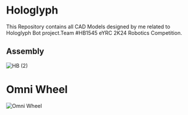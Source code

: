 # Hologlyph
This Repository contains all CAD Models designed by me related to Hologlyph Bot project.Team #HB1545 eYRC 2K24 Robotics Competition.


## Assembly
![HB (2)](https://github.com/SuryaTejaGampala1/Hologlyph/assets/167020941/f85b2ce2-eb52-4313-8d4e-f88b3b6e1101)

# Omni Wheel
![Omni Wheel](https://github.com/SuryaTejaGampala1/Hologlyph/assets/167020941/61d8c3b9-4bbf-41aa-ae56-ccf38594900c)
